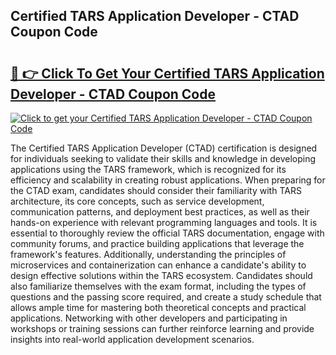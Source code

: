 ## Certified TARS Application Developer - CTAD Coupon Code

# <h2><a href="https://gitdownloader.com/linuxfoundation.php">🔗 👉 Click To Get Your Certified TARS Application Developer - CTAD Coupon Code</a></h2>

[![Click to get your Certified TARS Application Developer - CTAD Coupon Code](https://gitdownloader.com/linuxfoundation.jpg)](https://gitdownloader.com/linuxfoundation.php)

The Certified TARS Application Developer (CTAD) certification is designed for individuals seeking to validate their skills and knowledge in developing applications using the TARS framework, which is recognized for its efficiency and scalability in creating robust applications. When preparing for the CTAD exam, candidates should consider their familiarity with TARS architecture, its core concepts, such as service development, communication patterns, and deployment best practices, as well as their hands-on experience with relevant programming languages and tools. It is essential to thoroughly review the official TARS documentation, engage with community forums, and practice building applications that leverage the framework's features. Additionally, understanding the principles of microservices and containerization can enhance a candidate's ability to design effective solutions within the TARS ecosystem. Candidates should also familiarize themselves with the exam format, including the types of questions and the passing score required, and create a study schedule that allows ample time for mastering both theoretical concepts and practical applications. Networking with other developers and participating in workshops or training sessions can further reinforce learning and provide insights into real-world application development scenarios.